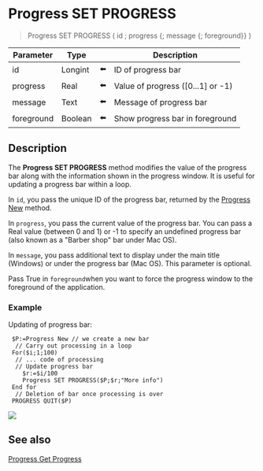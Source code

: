 # Progress SET PROGRESS  

> Progress SET PROGRESS ( id ; progress {; message {; foreground}} )

| Parameter | Type |     | Description |
| --- | --- | --- | --- |
| id  | Longint | ⬅️ | ID of progress bar |
| progress | Real | ⬅️ | Value of progress (\[0...1\] or -1) |
| message | Text | ⬅️ | Message of progress bar |
| foreground | Boolean | ⬅️ | Show progress bar in foreground |
## Description

The **Progress SET PROGRESS** method modifies the value of the progress bar along with the information shown in the progress window. It is useful for updating a progress bar within a loop.

In `id`, you pass the unique ID of the progress bar, returned by the [Progress New](Progress%20New.md) method.

In `progress`, you pass the current value of the progress bar. You can pass a Real value (between 0 and 1) or -1 to specify an undefined progress bar (also known as a "Barber shop" bar under Mac OS).

In `message`, you pass additional text to display under the main title (Windows) or under the progress bar (Mac OS). This parameter is optional.

Pass True in `foreground`when you want to force the progress window to the foreground of the application.

### Example  

Updating of progress bar:  

```4d
 $P:=Progress New // we create a new bar  
  // Carry out processing in a loop  
 For($i;1;100)  
  // ... code of processing  
  // Update progress bar  
    $r:=$i/100  
    Progress SET PROGRESS($P;$r;"More info")  
 End for  
  // Deletion of bar once processing is over  
 PROGRESS QUIT($P)
```

![](https://doc.4d.com/4Dv19/picture/926830/pict926830.en.png)

## See also

[Progress Get Progress](Progress%20Get%20Progress.md)
